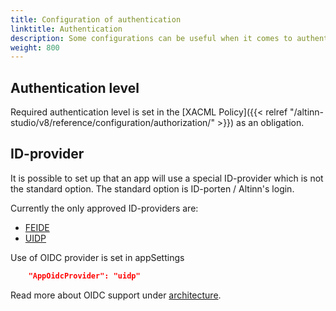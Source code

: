 ```yaml
---
title: Configuration of authentication
linktitle: Authentication
description: Some configurations can be useful when it comes to authentication
weight: 800
---
```



## Authentication level

Required authentication level is set in the [XACML Policy]({{< relref "/altinn-studio/v8/reference/configuration/authorization/" >}}) as an obligation.

## ID-provider

It is possible to set up that an app will use a special ID-provider which is not the standard option. The standard option is ID-porten / Altinn's login.  

Currently the only approved ID-providers are:

- [FEIDE](https://www.feide.no/)
- [UIDP](https://www.udir.no/verktoy/uidp/)

Use of OIDC provider is set in appSettings

```json
    "AppOidcProvider": "uidp"
```


Read more about OIDC support under [architecture](/en/technology/architecture/capabilities/runtime/security/authentication/oidcproviders/).

